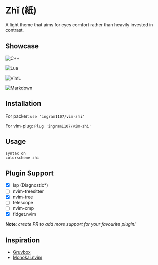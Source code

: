 # Zhǐ (紙)

A light theme that aims for eyes comfort rather than heavily invested in
contrast.

## Showcase

![C++](https://i.imgur.com/uk25SFr.png)

![Lua](https://i.imgur.com/22ZThTr.png)

![VimL](https://i.imgur.com/1N6bD03.png)

![Markdown](https://i.imgur.com/XIokbKJ.png)

## Installation

For packer: `use 'ingram1107/vim-zhi'`

For vim-plug: `Plug 'ingram1107/vim-zhi'`

## Usage

```viml
syntax on
colorscheme zhi
```

## Plugin Support

- [x] lsp (Diagnostic*)
- [ ] nvim-treesitter
- [x] nvim-tree
- [ ] telescope
- [ ] nvim-cmp
- [x] fidget.nvim

**Note**: *create PR to add more support for your favourite plugin!*

## Inspiration

- [Gruvbox](https://github.com/morhetz/gruvbox)
- [Monokai.nvim](https://github.com/tanvirtin/monokai.nvim)
